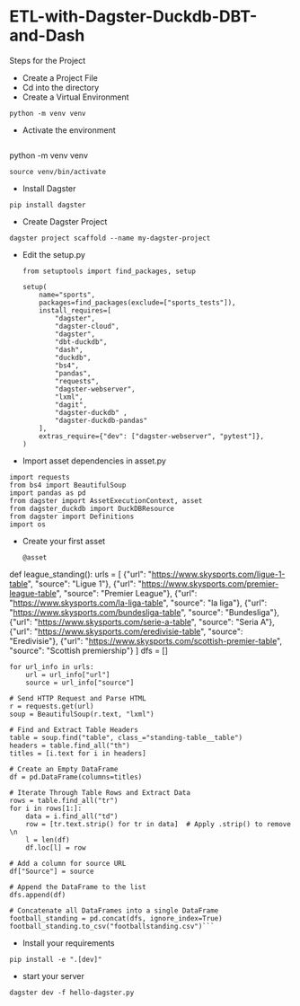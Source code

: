 # ETL-with-Dagster-Duckdb-DBT-and-Dash
Steps for the Project
- Create a Project File
- Cd into the directory
- Create a Virtual Environment
```
python -m venv venv
```
- Activate the environment
  ```
python -m venv venv
```
source venv/bin/activate
```
- Install Dagster
```
pip install dagster
```
- Create Dagster Project
 ```
dagster project scaffold --name my-dagster-project

```
- Edit the setup.py
  ```
  from setuptools import find_packages, setup
  
  setup(
      name="sports",
      packages=find_packages(exclude=["sports_tests"]),
      install_requires=[
          "dagster",
          "dagster-cloud",
          "dagster",
          "dbt-duckdb",
          "dash",
          "duckdb",
          "bs4",
          "pandas",
          "requests",
          "dagster-webserver",
          "lxml",
          "dagit",
          "dagster-duckdb" ,
          "dagster-duckdb-pandas"
      ],
      extras_require={"dev": ["dagster-webserver", "pytest"]},
  )
  ```
- Import asset dependencies in asset.py
```
import requests
from bs4 import BeautifulSoup
import pandas as pd
from dagster import AssetExecutionContext, asset
from dagster_duckdb import DuckDBResource
from dagster import Definitions
import os
```
- Create your first asset
  ```
  @asset
def league_standing():
    urls = [
    {"url": "https://www.skysports.com/ligue-1-table", "source": "Ligue 1"},
    {"url": "https://www.skysports.com/premier-league-table", "source": "Premier League"},
    {"url": "https://www.skysports.com/la-liga-table", "source": "la liga"},
    {"url": "https://www.skysports.com/bundesliga-table", "source": "Bundesliga"},
    {"url": "https://www.skysports.com/serie-a-table", "source": "Seria A"},
    {"url": "https://www.skysports.com/eredivisie-table", "source": "Eredivisie"},
    {"url": "https://www.skysports.com/scottish-premier-table", "source": "Scottish premiership"}
    ]
    dfs = []

    for url_info in urls:
        url = url_info["url"]
        source = url_info["source"]

    # Send HTTP Request and Parse HTML
    r = requests.get(url)
    soup = BeautifulSoup(r.text, "lxml")

    # Find and Extract Table Headers
    table = soup.find("table", class_="standing-table__table")
    headers = table.find_all("th")
    titles = [i.text for i in headers]

    # Create an Empty DataFrame
    df = pd.DataFrame(columns=titles)

    # Iterate Through Table Rows and Extract Data
    rows = table.find_all("tr")
    for i in rows[1:]:
        data = i.find_all("td")
        row = [tr.text.strip() for tr in data]  # Apply .strip() to remove \n
        l = len(df)
        df.loc[l] = row

    # Add a column for source URL
    df["Source"] = source

    # Append the DataFrame to the list
    dfs.append(df)

    # Concatenate all DataFrames into a single DataFrame
    football_standing = pd.concat(dfs, ignore_index=True)
    football_standing.to_csv("footballstanding.csv")```
- Install your requirements
```
pip install -e ".[dev]"
```
- start your server
```
dagster dev -f hello-dagster.py
```
